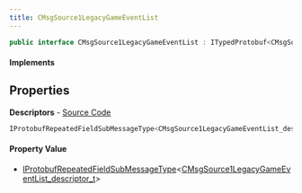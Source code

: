 ```yaml
---
title: CMsgSource1LegacyGameEventList
---
```


```csharp
public interface CMsgSource1LegacyGameEventList : ITypedProtobuf<CMsgSource1LegacyGameEventList>, INativeHandle, INetMessage<CMsgSource1LegacyGameEventList>, IDisposable
```

#### Implements

## Properties

**Descriptors** - [Source Code](https://github.com/swiftly-solution/swiftlys2/blob/master/managed/src/SwiftlyS2.Generated/Protobufs/Interfaces/CMsgSource1LegacyGameEventList.cs#L18)

```csharp
IProtobufRepeatedFieldSubMessageType<CMsgSource1LegacyGameEventList_descriptor_t> Descriptors { get; }
```

#### Property Value

- [IProtobufRepeatedFieldSubMessageType](/docs/api/shared/netmessages/iprotobufrepeatedfieldsubmessagetype-1)<[CMsgSource1LegacyGameEventList_descriptor_t](/docs/api/shared/protobufdefinitions/cmsgsource1legacygameeventlist_descriptor_t)>

